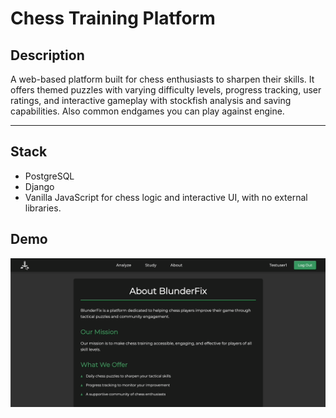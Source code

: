 # Chess Training Platform

## Description
A web-based platform built for chess enthusiasts to sharpen their skills. It offers themed puzzles with varying difficulty levels, progress tracking, user ratings, and interactive gameplay with stockfish analysis and saving capabilities. Also common endgames you can play against engine.

---

## Stack
  - PostgreSQL
  - Django 
  - Vanilla JavaScript for chess logic and interactive UI, with no external libraries. 


## Demo
![Platform Demo](chess-gif.gif)

